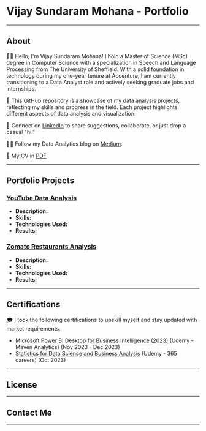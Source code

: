 # Vijay Sundaram Mohana - Portfolio
-------------------------------------------
## About

👋🏽 Hello, I'm Vijay Sundaram Mohana! I hold a Master of Science (MSc) degree in Computer Science with a specialization in Speech and Language Processing from The University of Sheffield. With a solid foundation in technology during my one-year tenure at Accenture, I am currently transitioning to a Data Analyst role and actively seeking graduate jobs and internships.

🚀 This GitHub repository is a showcase of my data analysis projects, reflecting my skills and progress in the field. Each project highlights different aspects of data analysis and visualization. 

🔗 Connect on [LinkedIn](https://www.linkedin.com/in/vijay-sundaram/) to share suggestions, collaborate, or just drop a casual "hi."

✍🏽 Follow my Data Analytics blog on [Medium](https://medium.com/@vijay_sundaram).

📄 My CV in [PDF](url)

------------------------------------------

## Portfolio Projects

### [YouTube Data Analysis](https://github.com/v1jaysundaram/my-portfolio/tree/main/YouTube%20Data%20Analysis)

- **Description:**
- **Skills:**
- **Technologies Used:**
- **Results:**

### [Zomato Restaurants Analysis](https://github.com/v1jaysundaram/my-portfolio/tree/main/Zomato%20Restaurants%20Analysis)

- **Description:**
- **Skills:**
- **Technologies Used:**
- **Results:**

-------------------------------------------------

## Certifications
🎓 I took the following certifications to upskill myself and stay updated with market requirements. 
- [Microsoft Power BI Desktop for Business Intelligence (2023)](https://www.udemy.com/certificate/UC-9ccf64d3-50c6-460a-9970-a6d93bb4324b/) (Udemy - Maven Analytics) (Nov 2023 - Dec 2023)
- [Statistics for Data Science and Business Analysis](https://www.udemy.com/certificate/UC-8ae2cb14-08b8-4134-9892-f2f470eee331/) (Udemy - 365 careers) (Oct 2023) 

-------------------------------------------------

## License

------------------------------------------------

## Contact Me

-------------------------------------------------

<!---
- **Description:**
- **Skills:**
- **Technologies Used:**
- **Results:**
 --->
 
